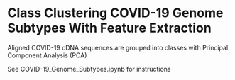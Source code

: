# Class Clustering COVID-19 Genome Subtypes With Feature Extraction
Aligned COVID-19 cDNA sequences are grouped into classes with Principal Component Analysis (PCA)

See COVID-19_Genome_Subtypes.ipynb for instructions


